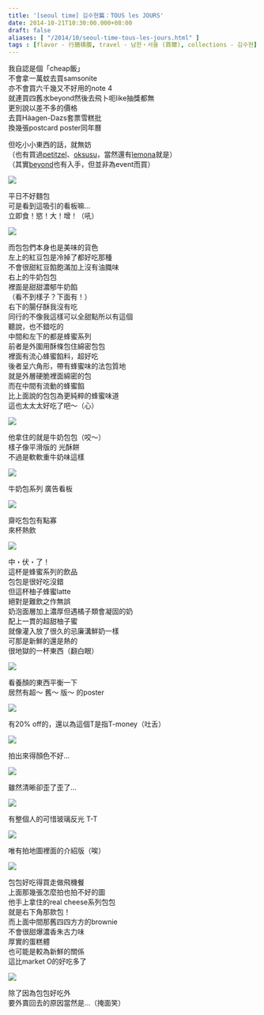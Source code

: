 ```yaml
---
title: '[seoul time] 김수현篇：TOUS les JOURS'
date: 2014-10-21T10:30:00.000+08:00
draft: false
aliases: [ "/2014/10/seoul-time-tous-les-jours.html" ]
tags : [flavor - 行膳積腹, travel - 남한・서울 (首爾), collections - 김수현]
---
```


我自認是個「cheap飯」  
不會拿一萬蚊去買samsonite  
亦不會買六千幾又不好用的note 4  
就連買四舊水beyond然後去飛卜呃like抽獎都無  
更別說以差不多的價格  
去買Häagen-Dazs套票雪糕批  
換幾張postcard poster同年曆  
  
但吃小小東西的話，就無妨  
（也有買過[petitzel](https://hidie.net/cjyogurtjelly/)、[oksusu](https://hidie.net/oksusuvline/)，當然還有[lemona](https://hidie.net/clemona/)就是）  
（其實[beyond](https://hidie.net/beyondpanda/)也有入手，但並非為event而買）  

![](/images/seoulkshtouslesjours.jpg)

平日不好麵包  
可是看到這吸引的看板嘛...  
立即食！慾！大！增！（吼）  

![](/images/seoulkshtouslesjours1.jpg)

而包包們本身也是美味的貨色  
左上的紅豆包是冷掉了都好吃那種  
不會很甜紅豆餡飽滿加上沒有油膱味  
右上的牛奶包包  
裡面是甜甜濃郁牛奶餡  
（看不到樣子？下面有！）  
右下的腸仔酥我沒有吃  
同行的不像我這樣可以全甜點所以有這個  
聽說，也不錯吃的  
中間和左下的都是蜂蜜系列  
前者是外圍用酥條包住綿密包包  
裡面有流心蜂蜜餡料，超好吃  
後者呈六角形，帶有蜂蜜味的法包質地  
就是外層硬脆裡面綿密的包  
而在中間有流動的蜂蜜餡  
比上面說的包包為更純粹的蜂蜜味道  
這也太太太好吃了吧～（心）  

![](/images/seoulkshtouslesjours2.jpg)

他拿住的就是牛奶包包（咬～）  
樣子像平滑版的 光酥餅  
不過是軟軟重牛奶味這樣  

![](/images/seoulkshtouslesjours3.jpg)

牛奶包系列 廣告看板  

![](/images/seoulkshtouslesjours4.jpg)

齋吃包包有點寡  
來杯熱飲  

![](/images/seoulkshtouslesjours5.jpg)

中・伏・了！  
這杯是蜂蜜系列的飲品  
包包是很好吃沒錯  
但這杯柚子蜂蜜latte  
絕對是難飲之作無誤  
奶泡面層加上濃厚但遇橘子類會凝固的奶  
配上一貫的超甜柚子蜜  
就像灌入放了很久的忌廉溝鮮奶一樣  
可那是新鮮的還是熱的  
很地獄的一杯東西（翻白眼）  

![](/images/seoulkshtouslesjours6.jpg)

看養顏的東西平衡一下  
居然有超～ 舊～ 版～ 的poster  

![](/images/seoulkshtouslesjours7.jpg)

有20% off的，還以為這個T是指T-money（吐舌）  

![](/images/seoulkshtouslesjours8.jpg)

拍出來得顏色不好...  

![](/images/seoulkshtouslesjours9.jpg)

雖然清晰卻歪了歪了...  

![](/images/seoulkshtouslesjours10.jpg)

有整個人的可惜玻璃反光 T-T  

![](/images/seoulkshtouslesjours11.jpg)

唯有拍地圖裡面的介紹版（唉）  

![](/images/seoulkshtouslesjours12.jpg)

包包好吃得買走做飛機餐  
上面那幾張怎麼拍也拍不好的圖  
他手上拿住的real cheese系列包包  
就是右下角那款包！  
而上面中間那舊四四方方的brownie  
不會很甜爆濃香朱古力味  
厚實的蛋糕體  
也可能是較為新鮮的關係  
這比market O的好吃多了  

![](/images/seoulkshtouslesjours13.jpg)

除了因為包包好吃外  
要外賣回去的原因當然是...（掩面笑）
